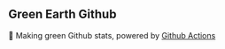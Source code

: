 ## Green Earth Github

🌳 Making green Github stats, powered by [Github Actions](https://github.com/features/actions)

